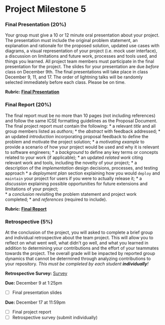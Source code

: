# Project Milestone 5

### __Final Presentation__ (20%)

Your group must give a 10 or 12 minute oral presentation about your project. The presentation must include the original problem statement, an explanation and rationale for the proposed solution, updated use cases with diagrams, a visual representation of your project (i.e. mock user interface), a discussion on limitations and future work, processes and tools used, and things you learned. All project team members must participate in the final presentation for the project. The slides for your presentation are due _before_ class on December 9th. The final presentations will take place in class December 9, 11, and 17. The order of lightning talks will be randomly selected immediately before each class. Please be on time.
  
 **Rubric: [Final Presentation](../resources/rubrics/project_final.pdf)**

### __Final Report__ (20%)
The final report must be no more than 10 pages (not including references) and follow the same ICSE formatting guidelines as the Proposal Document. The final project report must contain the following:
    * a relevant _title_ and all group members listed as _authors_;
    *  the _abstract_ with feedback addressed;
    *  an updated _introduction_ incorporating proposal feedback to define the problem and motivate the project solution;
    *  a _motivating example_ to provide a scenario of how your project would be used and why it is relevant to software engineers;
    *  a _background_ to define any key terms or concepts related to your work (if applicable);
    *  an updated _related work_ citing relevant work and tools, including the novelty of your project; 
    *  a description of the _implementation_ design decisions, processes, and testing approach
    *  a _deployment plan_ section explaining how you would `deploy` and `maintain` your project for users if you were to actually release it;
    *  a _discussion_ explaining possible opportunities for future extensions and limitations of your project;  
    *  a _conclusion_ revisiting the problem statement and project work completed;
    *  and _references_ (required to include).
    
**Rubric: [Final Report](../resources/rubrics/project_report.pdf)**

### __Retrospective__ (5%)
At the conclusion of the project, you will asked to complete a brief group and individual retrospective about the team project. This will allow you to reflect on what went well, what didn't go well, and what you learned in addition to determining your contributions and the effort of your teammates towards the project. The overall grade will be impacted by reported group dynamics that cannot be determined through analyzing contributions to your repository. _This must be completed by each student **individually**!_

**Retrospective Survey:** [Survey](https://docs.google.com/forms/d/e/1FAIpQLSeRIZ8a4OZ07oiL7FmmHpS1qfNMqECcpkZ0S0vbSezWjqRxJQ/viewform?usp=sf_link) 

**Due:** December 9 at 1:25pm
- [ ] Final presentation slides

**Due:** December 17 at 11:59pm
- [ ] Final project report
- [ ] Retrospective survey (submit individually)
